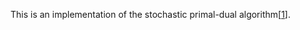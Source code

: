 This is an implementation of the stochastic primal-dual algorithm[[1](http://papers.nips.cc/paper/4942-stochastic-convex-optimization-with-multiple-objectives)].


